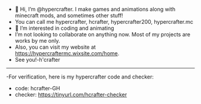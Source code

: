 - 👋 Hi, I’m @hypercrafter. I make games and animations along with minecraft mods, and sometimes other stuff!
- You can call me hypercrafter, hcrafter, hypercrafter200, hypercrafter.mc
- 👀 I’m interested in coding and animating
- I’m not looking to collaborate on anything now. Most of my projects are works by me only.
- Also, you can visit my website at https://hypercraftermc.wixsite.com/home. 
- See you!-h'crafter
----------------------
-For verification, here is my hypercrafter code and checker:
- code: hcrafter-GH
- checker: https://tinyurl.com/hcrafter-checker

